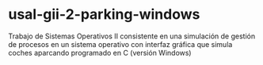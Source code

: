 # usal-gii-2-parking-windows
Trabajo de Sistemas Operativos II consistente en una simulación de gestión de procesos en un sistema operativo con interfaz gráfica que simula coches aparcando programado en C (versión Windows)

